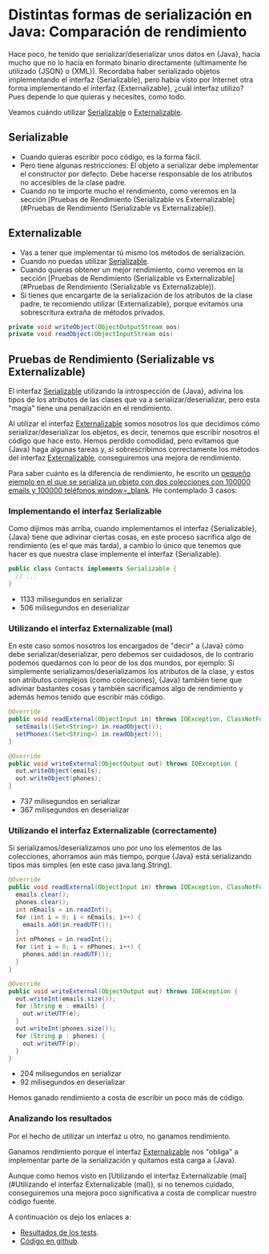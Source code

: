 # Distintas formas de serialización en Java: Comparación de rendimiento

Hace poco, he tenido que serializar/deserializar unos datos en {Java}, hacía mucho que no lo hacía en formato binario directamente (ultimamente he utilizado {JSON} o {XML}). Recordaba haber serializado objetos implementando el interfaz {Serializable}, pero había visto por Internet otra forma implementando el interfaz {Externalizable}, ¿cuál interfaz utilizo? Pues depende lo que quieras y necesites, como todo.

Veamos cuándo utilizar [Serializable](#serializable) o [Externalizable](#externalizable).

## Serializable

* Cuando quieras escribir poco código, es la forma fácil.
* Pero tiene algunas restricciones: El objeto a serializar debe implementar el constructor por defecto. Debe hacerse responsable de los atributos no accesibles de la clase padre.
* Cuando no te importe mucho el rendimiento, como veremos en la sección [Pruebas de Rendimiento (Serializable vs Externalizable](#Pruebas de Rendimiento (Serializable vs Externalizable)).

## Externalizable

* Vas a tener que implementar tú mismo los métodos de serialización.
* Cuando no puedas utilizar [Serializable](#serializable).
* Cuando quieras obtener un mejor rendimiento, como veremos en la sección [Pruebas de Rendimiento (Serializable vs Externalizable](#Pruebas de Rendimiento (Serializable vs Externalizable)).
* Si tienes que encargarte de la serialización de los atributos de la clase padre, te recomiendo utilizar {Externalizable}, porque evitamos una sobrescritura extraña de métodos privados.

```java
private void writeObject(ObjectOutputStream oos)
private void readObject(ObjectInputStream ois)
```

## Pruebas de Rendimiento (Serializable vs Externalizable)

El interfaz [Serializable](#serializable) utilizando la introspección de {Java}, adivina los tipos de los atributos de las clases que va a serializar/deserializar, pero esta "magia" tiene una penalización en el rendimiento.

Al utilizar el interfaz [Externalizable](#externalizable) somos nosotros los que decidimos cómo serializar/deserializar los objetos, es decir, tenemos que escribir nosotros el código que hace esto. Hemos perdido comodidad, pero evitamos que {Java} haga algunas tareas y, si sobrescribimos correctamente los métodos del interfaz [Externalizable](#externalizable), conseguiremos una mejora de rendimiento.

Para saber cuánto es la diferencia de rendimiento, he escrito un [pequeño ejemplo en el que se serializa un objeto con dos colecciones con 100000 emails y 100000 teléfonos,window=_blank](https://github.com/carlosvin/serializations-performance-java). He contemplado 3 casos:

### Implementando el interfaz Serializable

Como dijimos más arriba, cuando implementamos el interfaz {Serializable}, {Java} tiene que adivinar ciertas cosas, en este proceso sacrifica algo de rendimiento (es el que más tarda), a cambio ĺo único que tenemos que hacer es que nuestra clase implemente el interfaz {Serializable}.

```java
public class Contacts implements Serializable {
  // ...
}
```

* 1133 milisegundos en serializar
* 506 milisegundos en deserializar

### Utilizando el interfaz Externalizable (mal)

En este caso somos nosotros los encargados de "decir" a {Java} cómo debe serializar/deserializar, pero debemos ser cuidadosos, de lo contrario podemos quedarnos con lo peor de los dos mundos, por ejemplo: Si simplemente serializamos/deserializamos los atributos de la clase, y estos son atributos complejos (como colecciones), {Java} también tiene que adivinar bastantes cosas y también sacrificamos algo de rendimiento y además hemos tenido que escribir más código.

```java
@Override
public void readExternal(ObjectInput in) throws IOException, ClassNotFoundException {
  setEmails((Set<String>) in.readObject());
  setPhones((Set<String>) in.readObject());
}

@Override
public void writeExternal(ObjectOutput out) throws IOException {
  out.writeObject(emails);
  out.writeObject(phones);
}
```

* 737 milisegundos en serializar
* 367 milisegundos en deserializar

### Utilizando el interfaz Externalizable (correctamente)

Si serializamos/deserializamos uno por uno los elementos de las colecciones, ahorramos aún más tiempo, porque {Java} está serializando tipos más simples (en este caso java.lang.String).

```java
@Override
public void readExternal(ObjectInput in) throws IOException, ClassNotFoundException {
  emails.clear();
  phones.clear();
  int nEmails = in.readInt();
  for (int i = 0; i < nEmails; i++) {
    emails.add(in.readUTF());
  }
  int nPhones = in.readInt();
  for (int i = 0; i < nPhones; i++) {
    phones.add(in.readUTF());
  }
}

@Override
public void writeExternal(ObjectOutput out) throws IOException {
  out.writeInt(emails.size());
  for (String e : emails) {
    out.writeUTF(e);
  }
  out.writeInt(phones.size());
  for (String p : phones) {
    out.writeUTF(p);
  }
}
```

* 204 milisegundos en serializar
* 92 milisegundos en deserializar

Hemos ganado rendimiento a costa de escribir un poco más de código.

### Analizando los resultados

Por el hecho de utilizar un interfaz u otro, no ganamos rendimiento.

Ganamos rendimiento porque el interfaz [Externalizable](#externalizable) nos "obliga" a implementar parte de la serialización y quitamos esta carga a {Java}.

Aunque como hemos visto en [Utilizando el interfaz Externalizable (mal](#Utilizando el interfaz Externalizable (mal)), si no tenemos cuidado, conseguiremos una mejora poco significativa a costa de complicar nuestro código fuente.

A continuación os dejo los enlaces a:

* [Resultados de los tests](http://carlosvin.github.io/serializations-performance-java/classes/com.github.carlosvin.contacts.SerializationTest.html).
* [Código en github](https://github.com/carlosvin/serializations-performance-java/).
